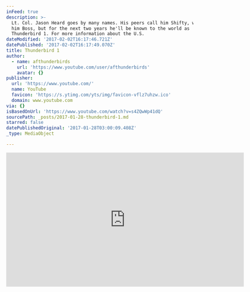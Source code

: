 ```yaml
---
inFeed: true
description: >-
  Lt. Col. Jason Heard goes by many names. His peers call him Shifty, we call
  him Boss, but for the next two years he'll be known to the world as
  Thunderbird 1. For more information about the U.S.
dateModified: '2017-02-02T16:17:46.721Z'
datePublished: '2017-02-02T16:17:49.070Z'
title: Thunderbird 1
author:
  - name: afthunderbirds
    url: 'https://www.youtube.com/user/afthunderbirds'
    avatar: {}
publisher:
  url: 'https://www.youtube.com/'
  name: YouTube
  favicon: 'https://s.ytimg.com/yts/img/favicon-vflz7uhzw.ico'
  domain: www.youtube.com
via: {}
isBasedOnUrl: 'https://www.youtube.com/watch?v=s4ZQwWp41dQ'
sourcePath: _posts/2017-01-28-thunderbird-1.md
starred: false
datePublishedOriginal: '2017-01-28T03:00:09.408Z'
_type: MediaObject

---
```

<iframe src="https://cdn.embedly.com/widgets/media.html?src=https%3A%2F%2Fwww.youtube.com%2Fembed%2Fs4ZQwWp41dQ%3Ffeature%3Doembed&amp;url=http%3A%2F%2Fwww.youtube.com%2Fwatch%3Fv%3Ds4ZQwWp41dQ&amp;image=https%3A%2F%2Fi.ytimg.com%2Fvi%2Fs4ZQwWp41dQ%2Fhqdefault.jpg&amp;key=b7d04c9b404c499eba89ee7072e1c4f7&amp;type=text%2Fhtml&amp;schema=youtube" width="640" height="360" scrolling="no" frameborder="0" allowfullscreen="" style=""></iframe>